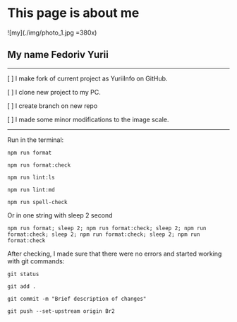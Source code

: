 # This page is about me

![my](./img/photo_1.jpg =380x)

## My name Fedoriv Yurii

---

[ ] I make fork of current project as YuriiInfo on GitHub.

[ ] I clone new project to my PC.

[ ] I create branch on new repo

[ ] I made some minor modifications to the image scale.

---

Run in the terminal:

```console
npm run format

npm run format:check

npm run lint:ls

npm run lint:md

npm run spell-check
```

Or in one string with sleep 2 second

```console
npm run format; sleep 2; npm run format:check; sleep 2; npm run format:check; sleep 2; npm run format:check; sleep 2; npm run format:check
```

After checking, I made sure that there were no errors and started working with
git commands:

```console
git status

git add .

git commit -m "Brief description of changes"

git push --set-upstream origin Br2
```
